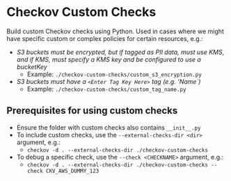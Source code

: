 # Checkov Custom Checks

Build custom Checkov checks using Python. Used in cases where we might have specific custom or complex policies for certain resources, e.g.:
- *S3 buckets must be encrypted, but if tagged as PII data, must use KMS, and if KMS, must specify a KMS key and be configured to use a bucketKey*
  - Example: `./checkov-custom-checks/custom_s3_encryption.py`
- *S3 buckets must have a `<Enter Tag Key Here>` tag (e.g. 'Name`)*
  - Example: `./checkov-custom-checks/custom_tag_name.py`

## Prerequisites for using custom checks

- Ensure the folder with custom checks also contains `__init__.py`
- To include custom checks, use the `--external-checks-dir <dir>` argument, e.g.:
  - `checkov -d . --external-checks-dir ./checkov-custom-checks`
- To debug a specific check, use the `--check <CHECKNAME>` argument, e.g.:
  - `checkov -d . --external-checks-dir ./checkov-custom-checks --check CKV_AWS_DUMMY_123`
